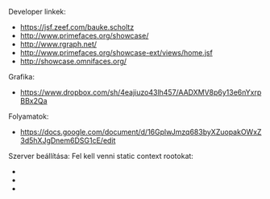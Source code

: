 Developer linkek:

- https://jsf.zeef.com/bauke.scholtz
- http://www.primefaces.org/showcase/
- http://www.rgraph.net/
- http://www.primefaces.org/showcase-ext/views/home.jsf
- http://showcase.omnifaces.org/

Grafika:

- https://www.dropbox.com/sh/4eajiuzo43lh457/AADXMV8p6y13e6nYxrpBBx2Qa

Folyamatok:

- https://docs.google.com/document/d/16GplwJmzq683byXZuopakOWxZ3d5hXJgDnem6DSG1cE/edit

Szerver beállítása:
Fel kell venni static context rootokat:
- <Context docBase="/okfonok/static" path="/static" />
- <Context docBase="/okfonok/email" path="/email" />
- <Context docBase="/okfonok/users" path="/users" />
